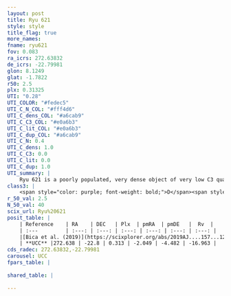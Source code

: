 ```yaml
---
layout: post
title: Ryu 621
style: style
title_flag: true
more_names: 
fname: ryu621
fov: 0.083
ra_icrs: 272.63832
de_icrs: -22.79981
glon: 8.1249
glat: -1.7822
r50: 2.5
plx: 0.31325
UTI: "0.28"
UTI_COLOR: "#fedec5"
UTI_C_N_COL: "#fff4d6"
UTI_C_dens_COL: "#a6cab9"
UTI_C_C3_COL: "#e0a6b3"
UTI_C_lit_COL: "#e0a6b3"
UTI_C_dup_COL: "#a6cab9"
UTI_C_N: 0.4
UTI_C_dens: 1.0
UTI_C_C3: 0.0
UTI_C_lit: 0.0
UTI_C_dup: 1.0
UTI_summary: |
    Ryu 621 is a poorly populated, very dense object of very low C3 quality. It is rarely studied in the literature, with no articles listed in the last 6 years.
class3: |
    <span style="color: purple; font-weight: bold;">D</span><span style="color: purple; font-weight: bold;">D</span>
r_50_val: 2.5
N_50_val: 40
scix_url: Ryu%20621
posit_table: |
    | Reference    | RA    | DEC   | Plx  | pmRA  | pmDE   |  Rv  |
    | :---         | :---: | :---: | :---: | :---: | :---: | :---: |
    |[Bica et al. (2019)](https://scixplorer.org/abs/2019AJ....157...12B) | 272.623 | -22.778 | -- | -- | -- | -- |
    | **UCC** |272.638 | -22.8 | 0.313 | -2.049 | -4.482 | -16.963 | 
cds_radec: 272.63832,-22.79981
carousel: UCC
fpars_table: |
    
shared_table: |
    
---
```

